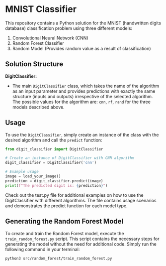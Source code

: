 # MNIST Classifier

This repository contains a Python solution for the MNIST (handwritten digits database) classification problem using three different models:

1. Convolutional Neural Network (CNN)
2. Random Forest Classifier
3. Random Model (Provides random value as a result of classification)

## Solution Structure

**DigitClassifier:**
   - The main `DigitClassifier` class, which takes the name of the algorithm as an input parameter and provides predictions with exactly the same structure (inputs and outputs) irrespective of the selected algorithm. The possible values for the algorithm are: `cnn`, `rf`, `rand` for the three models described above.

## Usage

To use the `DigitClassifier`, simply create an instance of the class with the desired algorithm and call the `predict` function:

```python
from digit_classifier import DigitClassifier

# Create an instance of DigitClassifier with CNN algorithm
digit_classifier = DigitClassifier('cnn')

# Example usage
image = load_your_image()
prediction = digit_classifier.predict(image)
print(f"The predicted digit is: {prediction}")
```

Check out the test.py file for additional examples on how to use the DigitClassifier with different algorithms. The file contains usage scenarios and demonstrates the predict function for each model type.

## Generating the Random Forest Model

To create and train the Random Forest model, execute the `train_random_forest.py` script. This script contains the necessary steps for generating the model without the need for additional code. Simply run the following command in your terminal:

```bash
python3 src/random_forest/train_random_forest.py

